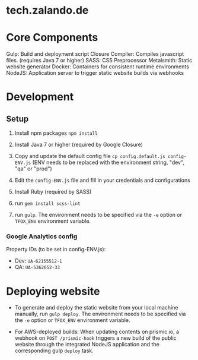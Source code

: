 # tech.zalando.de

# Core Components

Gulp: Build and deployment script
Closure Compiler: Compiles javascript files. (requires Java 7 or higher)
SASS: CSS Preprocessor
Metalsmith: Static website generator
Docker: Containers for consistent runtime environments
NodeJS: Application server to trigger static website builds via webhooks

# Development

## Setup

1. Install npm packages `npm install`

2. Install Java 7 or higher (required by Google Closure)

3. Copy and update the default config file `cp config.default.js config-ENV.js`
   (ENV needs to be replaced with the environment string, "dev", "qa" or "prod")

4. Edit the `config-ENV.js` file and fill in your credentials and configurations

5. Install Ruby (required by SASS)

6. run `gem install scss-lint`

7. run `gulp`. The environment needs to be specified via the `-e` option or
   `TFOX_ENV` environment variable.

### Google Analytics config

Property IDs (to be set in config-ENV.js):

- Dev: `UA-62155512-1`
- QA: `UA-5362052-33`


# Deploying website

- To generate and deploy the static website from your local machine manually,
  run `gulp deploy`. The environment needs to be specified via the `-e` option
  or `TFOX_ENV` environment variable.

- For AWS-deployed builds: When updating contents on prismic.io, a webhook
  on `POST /prismic-hook` triggers a new build of the public website through the
  integrated NodeJS application and the corresponding gulp `deploy` task.
